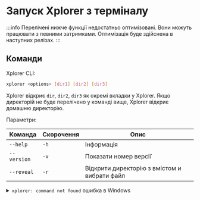 # Запуск Xplorer з терміналу

:::info Перелічені нижче функції недостатньо оптимізовані. Вони можуть працювати з певними затримками. Оптимізація буде здійснена в наступних релізах. :::

## Команди

Xplorer CLI:

```bash
xplorer <options> [dir1] [dir2] [dir3]
```

Xplorer відкриє `dir`, `dir2`, `dir3` як окремі вкладки у Xplorer. Якщо директорій не буде перелічено у команді вище, Xplorer відкриє домашню директорію.

Параметри:

| Команда     | Скорочення | Опис                                         |
| ----------- | ---------- | -------------------------------------------- |
| `--help`    | `-h`       | Інформація                                   |
| `--version` | `-v`       | Показати номер версії                        |
| `--reveal`  | `-r`       | Відкрити директорію з вмістом и вибрати файл |

<details>
<summary>
<code>xplorer: command not found</code> ошибка в Windows
</summary>

Для початку ви повинні внести команду в системний шлях.

1. Відкрийте `Системні налаштування` на Windows.
2. Натисніть `Змінні середовища`.
3. У списку знайдіть змінну `Path` та клацніть на неї.
4. Натисніть `Редагувати`.
5. Натисніть кнопку `Додати нову`
6. Додайте `%USERPROFILE%\AppData\Local\Programs\xplorer`

</details>
